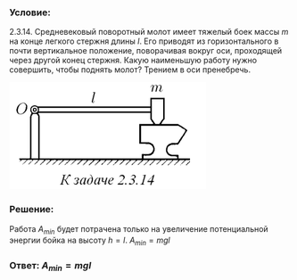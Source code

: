 ###  Условие: 

$2.3.14.$ Средневековый поворотный молот имеет тяжелый боек массы $m$ на конце легкого стержня длины $l$. Его приводят из горизонтального в почти вертикальное положение, поворачивая вокруг оси, проходящей через другой конец стержня. Какую наименьшую работу нужно совершить, чтобы поднять молот? Трением в оси пренебречь. 

![|353x192, 67%](../../img/2.3.14/statement.png)

###  Решение: 

Работа $A_{min}$ будет потрачена только на увеличение потенциальной энергии бойка на высоту $h=l$.  $A_{min}=mgl$ 

###  Ответ: $A_{min}=mgl$ 

### 
